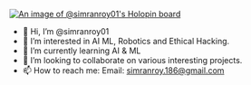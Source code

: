 [![An image of @simranroy01's Holopin board](https://holopin.me/simranroy01)](https://holopin.io/@simranroy01)

- 👋 Hi, I’m @simranroy01
- 👀 I’m interested in AI ML, Robotics and Ethical Hacking.
- 🌱 I’m currently learning AI & ML 
- 💞️ I’m looking to collaborate on various interesting projects.
- 📫 How to reach me: Email: simranroy.186@gmail.com

<!---
simranroy01/simranroy01 is a ✨ special ✨ repository because its `README.md` (this file) appears on your GitHub profile.
You can click the Preview link to take a look at your changes.
--->
